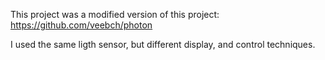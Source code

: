 This project was a modified version of this project: https://github.com/veebch/photon

I used the same ligth sensor, but different display, and control techniques.
